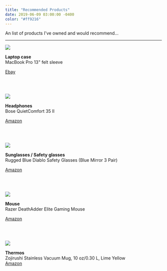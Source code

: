 ```yaml
---
title: "Recommended Products"
date: 2019-06-09 03:00:00 -0400
color: "#ff9216"
---
```


An list of products I've owned and would recommend...

---

![](https://files.elliott.computer/images/felt-laptop-case.jpg)

**Laptop case**<br />
MacBook Pro 13" felt sleeve

[Ebay](https://rover.ebay.com/rover/1/710-53481-19255-0/1?icep_id=114&ipn=icep&toolid=20004&campid=5338547922&mpre=https%3A%2F%2Fwww.ebay.co.uk%2Fitm%2F272120004984)

<br /><br />


![](https://files.elliott.computer/images/bose-headphones.jpg)

**Headphones**<br />
Bose QuietComfort 35 II

[Amazon](https://amzn.to/31kgeJg)

<br /><br />


![](https://files.elliott.computer/images/safety-glasses.jpg)

**Sunglasses / Safety glasses**<br />
Rugged Blue Diablo Safety Glasses (Blue Mirror 3 Pair)

[Amazon](https://amzn.to/2X4RFRr)

<br /><br />

![](https://files.elliott.computer/images/mouse.jpg)

**Mouse**<br />
Razer DeathAdder Elite Gaming Mouse

[Amazon](https://amzn.to/2KCo5Md)

<br /><br />

![](https://files.elliott.computer/images/thermos.jpg)

**Thermos**<br />
Zojirushi Stainless Vacuum Mug, 10 oz/0.30 L, Lime Yellow<br />
[Amazon](https://amzn.to/2XG8E9K)

<br /><br />


<!-- **Vacuum**
Makita XLC02RB1W 18V Compact Lithium-Ion Cordless Vacuum Kit with 2.0 Amp Battery
https://amzn.to/2K4LvdN

<br /><br />

**Bike light**
Serfas Raider USB Rechargeable Headlight, Black, One Size
https://amzn.to/2WvrZxy

<br /><br />

**Yoga Mat**
Textured Non Slip Yoga Mat,72"x 26" Thickness 1/4"
https://amzn.to/2Mx8RKX

<br /><br />

**Ethernet Switch**
CISCO SYSTEMS 5-Port Ethernet Switch
https://amzn.to/2WyMmda

<br /><br />

**Earth Ball**
"Huge Inflatable Globe, 1 Meter in Diameter, Earthball"
https://amzn.to/2F0j38N

<br /><br />

**Futon**
EMOOR Japanese Traditional Futon Mattress Classe (39 x 83 x 3 in.) with Mattress Cover (Gray), Twin-Long Size. Made in Japan
https://amzn.to/2EZsh5k -->

